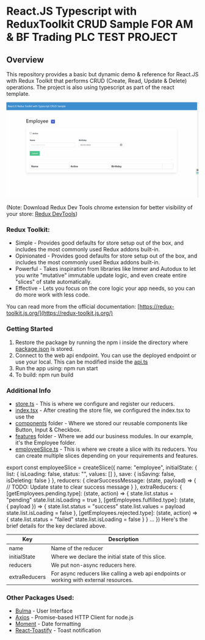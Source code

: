 # React.JS Typescript with ReduxToolkit CRUD Sample FOR AM & BF Trading PLC TEST PROJECT

## Overview

This repository provides a basic but dynamic demo & reference for React.JS with Redux Toolkit that performs CRUD (Create, Read, Update & Delete) operations. The project is also using typescript as part of the react template.



![Demo](./repo-image/demo.gif)

(Note: Download Redux Dev Tools chrome extension for better visibility of your store: [Redux DevTools](https://chrome.google.com/webstore/detail/redux-devtools/lmhkpmbekcpmknklioeibfkpmmfibljd?hl=en))

### Redux Toolkit:
- Simple - Provides good defaults for store setup out of the box, and includes the most commonly used Redux addons built-in.
- Opinionated - 
  Provides good defaults for store setup out of the box, and includes the most commonly used Redux addons built-in.
- Powerful - Takes inspiration from libraries like Immer and Autodux to let you write "mutative" immutable update logic, and even create entire "slices" of state automatically.
- Effective - Lets you focus on the core logic your app needs, so you can do more work with less code.

You can read more from the official documentation: [https://redux-toolkit.js.org/](https://redux-toolkit.js.org/)

### Getting Started
1. Restore the package by running the npm i inside the directory where [package.json](package.json) is stored.
2. Connect to the web api endpoint. You can use the deployed endpoint or use your local. This can be modified inside the [api.ts](./src/api.ts)
3. Run the app using: npm run start
4. To build: npm run build

### Additional Info
- [store.ts](./src/store.ts) - This is where we configure and register our reducers.
- [index.tsx](./src/index.tsx) - After creating the store file, we configured the index.tsx to use the <Provider store={store}>
- [components](./src/components) folder - Where we stored our reusable components like Button, Input & Checkbox.
- [features](./src/features/) folder - Where we add our business modules. In our example, it's the Employee folder.
- [employeeSlice.ts](./src/features/Employee/employeeSlice.ts) - This is where we create a slice with its reducers. You can create multiple slices depending on your requirements and features.

export const employeeSlice = createSlice({
    name: "employee",
    initialState: {
        list: {
            isLoading: false,
            status: "",
            values: []
        },
        save: {
            isSaving: false,
            isDeleting: false
        }
    },
    reducers: {
        clearSuccessMessage: (state, payload) => {
            // TODO: Update state to clear success message
        }
    },
    extraReducers: {
        [getEmployees.pending.type]: (state, action) => {
            state.list.status = "pending"
            state.list.isLoading = true
        },
        [getEmployees.fulfilled.type]: (state, { payload }) => {
            state.list.status = "success"
            state.list.values = payload
            state.list.isLoading = false
        },
        [getEmployees.rejected.type]: (state, action) => {
            state.list.status = "failed"
            state.list.isLoading = false
        }
    }
    ...
})
Here's the brief details for the key declared above.

| Key | Description |
| - | - |
| name | Name of the reducer |
| initialState | Where we declare the initial state of this slice. |
| reducers | We put non-async reducers here. |
| extraReducers | For async reducers like calling a web api endpoints or working with external resources. |

### Other Packages Used:
- [Bulma](https://bulma.io/) - User Interface
- [Axios](https://axios-http.com/docs/intro) -  Promise-based HTTP Client for node.js
- [Moment](https://momentjs.com/) - Date formatting
- [React-Toastify](https://github.com/fkhadra/react-toastify#readme) - Toast notification